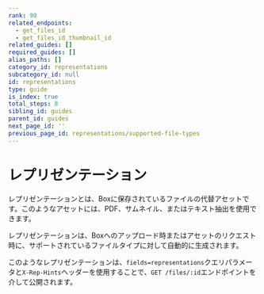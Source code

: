 ```yaml
---
rank: 90
related_endpoints:
  - get_files_id
  - get_files_id_thumbnail_id
related_guides: []
required_guides: []
alias_paths: []
category_id: representations
subcategory_id: null
id: representations
type: guide
is_index: true
total_steps: 8
sibling_id: guides
parent_id: guides
next_page_id: ''
previous_page_id: representations/supported-file-types
---
```

# レプリゼンテーション

レプリゼンテーションとは、Boxに保存されているファイルの代替アセットです。このようなアセットには、PDF、サムネイル、またはテキスト抽出を使用できます。

レプリゼンテーションは、Boxへのアップロード時またはアセットのリクエスト時に、サポートされているファイルタイプに対して自動的に生成されます。

このようなレプリゼンテーションは、`fields=representations`クエリパラメータと`X-Rep-Hints`ヘッダーを使用することで、`GET /files/:id`エンドポイントを介して公開されます。
